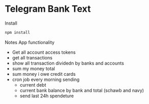 # Telegram Bank Text

Install

```bash
npm install
```



Notes 
App functionality

- Get all account access tokens
- get all transactions
- show all transaction dividedn by banks and accounts
- sum my money total
- sum money i owe credit cards
- cron job every morning sending
  - current debt
  - current bank balance by bank and total (schawb and navy)
  - send last 24h spendeture 
